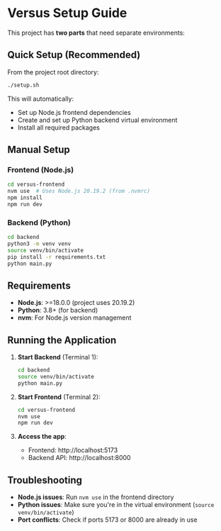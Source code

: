 # Versus Setup Guide

This project has **two parts** that need separate environments:

## Quick Setup (Recommended)

From the project root directory:
```bash
./setup.sh
```

This will automatically:
- Set up Node.js frontend dependencies
- Create and set up Python backend virtual environment
- Install all required packages

## Manual Setup

### Frontend (Node.js)
```bash
cd versus-frontend
nvm use  # Uses Node.js 20.19.2 (from .nvmrc)
npm install
npm run dev
```

### Backend (Python)
```bash
cd backend
python3 -m venv venv
source venv/bin/activate
pip install -r requirements.txt
python main.py
```

## Requirements

- **Node.js**: >=18.0.0 (project uses 20.19.2)
- **Python**: 3.8+ (for backend)
- **nvm**: For Node.js version management

## Running the Application

1. **Start Backend** (Terminal 1):
   ```bash
   cd backend
   source venv/bin/activate
   python main.py
   ```

2. **Start Frontend** (Terminal 2):
   ```bash
   cd versus-frontend
   nvm use
   npm run dev
   ```

3. **Access the app**:
   - Frontend: http://localhost:5173
   - Backend API: http://localhost:8000

## Troubleshooting

- **Node.js issues**: Run `nvm use` in the frontend directory
- **Python issues**: Make sure you're in the virtual environment (`source venv/bin/activate`)
- **Port conflicts**: Check if ports 5173 or 8000 are already in use 